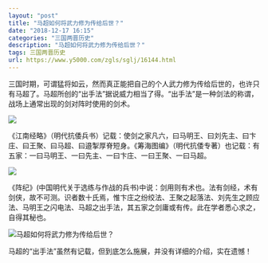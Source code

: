 ```yaml
---
layout: "post"
title: "马超如何将武力修为传给后世？"
date: "2018-12-17 16:15"
categories: "三国两晋历史"
description: "马超如何将武力修为传给后世？"
tags: 三国两晋历史
url: https://www.y5000.com/zgls/sglj/16144.html
---
```






三国时期，可谓猛将如云，然而真正能把自己的个人武力修为传给后世的，也许只有马超了。马超所创的“出手法”据说威力相当了得。“出手法”是一种剑法的称谓，战场上通常出现的剑对阵时使用的剑术。

![](https://img.y5000.com/uploads/allimg/170307/10154H024-0.jpg)

《江南经略》（明代抗倭兵书）记载：使剑之家凡六，曰马明王、曰刘先主、曰卞庄、曰王聚、曰马超、曰邉掣厚脊短身。《筹海图编》（明代抗倭专著）也记载：有五家：一曰马明王、一曰先主、一曰卞庄、一曰王聚、一曰马超。

![](https://img.y5000.com/uploads/allimg/170307/10154J920-1.jpg)

《阵纪》(中国明代关于选练与作战的兵书)中说：剑用则有术也。法有剑经，术有剑侠，故不可测。识者数十氏焉，惟卞庄之纷绞法、王聚之起落法、刘先生之顾应法、马明王之闪电法、马超之出手法，其五家之剑庸或有传。此在学者悉心求之，自得其秘也。

![马超如何将武力修为传给后世？](/uploads/allimg/170307/6-1F30G01334I6.JPG)

马超的“出手法”虽然有记载，但到底怎么施展，并没有详细的介绍，实在遗憾！
